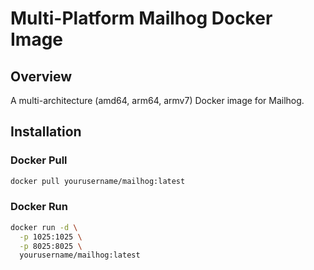 # Multi-Platform Mailhog Docker Image

## Overview
A multi-architecture (amd64, arm64, armv7) Docker image for Mailhog.

## Installation

### Docker Pull
```bash
docker pull yourusername/mailhog:latest
```

### Docker Run
```bash
docker run -d \
  -p 1025:1025 \
  -p 8025:8025 \
  yourusername/mailhog:latest
```